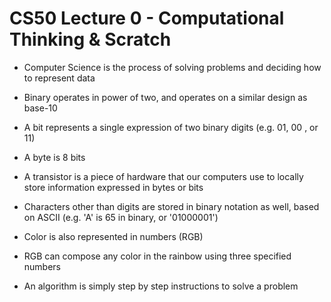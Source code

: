 # CS50 Lecture 0 - Computational Thinking & Scratch

- Computer Science is the process of solving problems and deciding how to represent data

- Binary operates in power of two, and operates on a similar design as base-10

- A bit represents a single expression of two binary digits (e.g. 01, 00 , or 11)

- A byte is 8 bits

- A transistor is a piece of hardware that our computers use to locally store information expressed in bytes or bits

- Characters other than digits are stored in binary notation as well, based on ASCII (e.g. 'A' is 65 in binary, or '01000001')

- Color is also represented in numbers (RGB)

- RGB can compose any color in the rainbow using three specified numbers

- An algorithm is simply step by step instructions to solve a problem